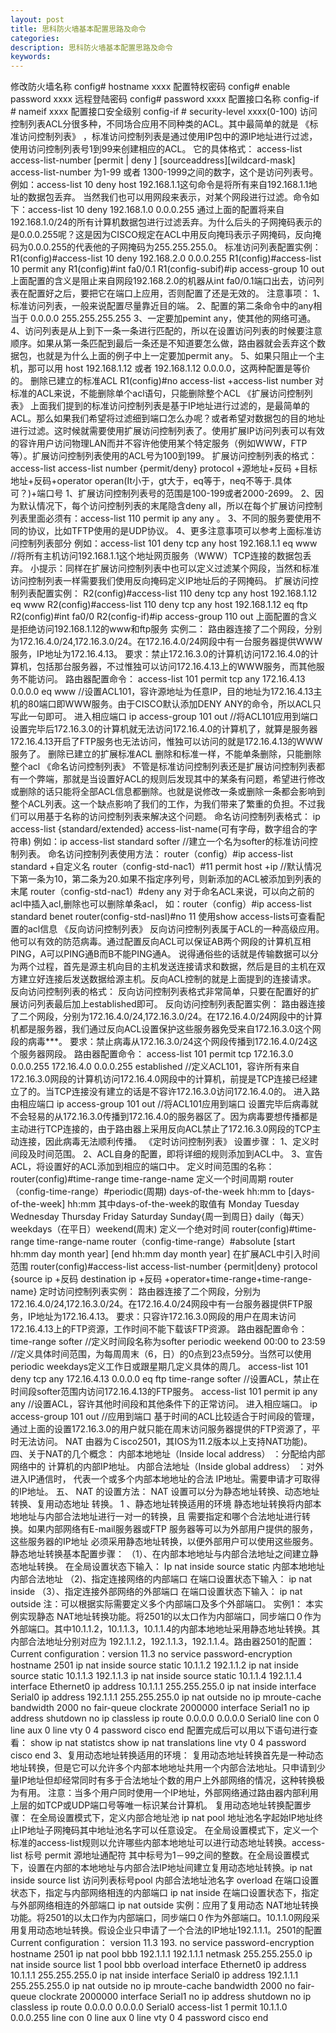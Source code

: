 ```yaml
---
layout: post
title: 思科防火墙基本配置思路及命令
categories:
description: 思科防火墙基本配置思路及命令
keywords:
---
```


修改防火墙名称
config# hostname xxxx
配置特权密码
config# enable password xxxx
远程登陆密码
config# password xxxx
配置接口名称
config-if # nameif xxxx
配置接口安全级别
config-if # security-level xxxx(0-100)
访问控制列表ACL分很多种，不同场合应用不同种类的ACL。其中最简单的就是
《标准访问控制列表》
，标准访问控制列表是通过使用IP包中的源IP地址进行过滤，使用访问控制列表号1到99来创建相应的ACL。
它的具体格式：
access-list access-list-number [permit | deny ] [sourceaddress][wildcard-mask]
access-list-number 为1-99 或者 1300-1999之间的数字，这个是访问列表号。
例如：access-list 10 deny host 192.168.1.1这句命令是将所有来自192.168.1.1地址的数据包丢弃。
当然我们也可以用网段来表示，对某个网段进行过滤。命令如下：access-list 10 deny 192.168.1.0 0.0.0.255
通过上面的配置将来自192.168.1.0/24的所有计算机数据包进行过滤丢弃。为什么后头的子网掩码表示的是0.0.0.255呢？这是因为CISCO规定在ACL中用反向掩玛表示子网掩码，反向掩码为0.0.0.255的代表他的子网掩码为255.255.255.0。
标准访问列表配置实例：
R1(config)#access-list 10 deny 192.168.2.0 0.0.0.255
R1(config)#access-list 10 permit any
R1(config)#int fa0/0.1
R1(config-subif)#ip access-group 10 out
上面配置的含义是阻止来自网段192.168.2.0的机器从int fa0/0.1端口出去，访问列表在配置好之后，要把它在端口上应用，否则配置了还是无效的。
    注意事项：
1、标准访问列表，一般来说配置尽量靠近目的端。
2、配置的第二条命令中的any相当于 0.0.0.0 255.255.255.255
3、一定要加pemint any，使其他的网络可通。
4、访问列表是从上到下一条一条进行匹配的，所以在设置访问列表的时候要注意顺序。如果从第一条匹配到最后一条还是不知道要怎么做，路由器就会丢弃这个数据包，也就是为什么上面的例子中上一定要加permit any。
5、如果只阻止一个主机，那可以用 host 192.168.1.12 或者 192.168.1.12 0.0.0.0，这两种配置是等价的。
删除已建立的标准ACL
R1(config)#no access-list +access-list number
对标准的ACL来说，不能删除单个acl语句，只能删除整个ACL
《扩展访问控制列表》
上面我们提到的标准访问控制列表是基于IP地址进行过滤的，是最简单的ACL。那么如果我们希望将过滤细到端口怎么办呢？或者希望对数据包的目的地址进行过滤。这时候就需要使用扩展访问控制列表了。使用扩展IP访问列表可以有效的容许用户访问物理LAN而并不容许他使用某个特定服务（例如WWW，FTP等）。扩展访问控制列表使用的ACL号为100到199。
扩展访问控制列表的格式：
access-list access-list number {permit/deny} protocol +源地址+反码 +目标地址+反码+operator operan(It小于，gt大于，eq等于，neq不等于.具体可？)+端口号
1、扩展访问控制列表号的范围是100-199或者2000-2699。
2、因为默认情况下，每个访问控制列表的末尾隐含deny all，所以在每个扩展访问控制列表里面必须有：access-list 110 permit ip any any 。
3、不同的服务要使用不同的协议，比如TFTP使用的是UDP协议。
4、更多注意事项可以参考上面标准访问控制列表部分
例如：access-list 101 deny tcp any host 192.168.1.1 eq www //将所有主机访问192.168.1.1这个地址网页服务（WWW）TCP连接的数据包丢弃。
小提示：同样在扩展访问控制列表中也可以定义过滤某个网段，当然和标准访问控制列表一样需要我们使用反向掩码定义IP地址后的子网掩码。
扩展访问控制列表配置实例：
R2(config)#access-list 110 deny tcp any host 192.168.1.12 eq www
R2(config)#access-list 110 deny tcp any host 192.168.1.12 eq ftp
R2(config)#int fa0/0
R2(config-if)#ip access-group 110 out
上面配置的含义是拒绝访问192.168.1.12的www和ftp服务
实例二：
路由器连接了二个网段，分别为172.16.4.0/24,172.16.3.0/24。在172.16.4.0/24网段中有一台服务器提供WWW服务，IP地址为172.16.4.13。
要求：禁止172.16.3.0的计算机访问172.16.4.0的计算机，包括那台服务器，不过惟独可以访问172.16.4.13上的WWW服务，而其他服务不能访问。
路由器配置命令：
access-list 101 permit tcp any 172.16.4.13 0.0.0.0 eq www //设置ACL101，容许源地址为任意IP，目的地址为172.16.4.13主机的80端口即WWW服务。由于CISCO默认添加DENY ANY的命令，所以ACL只写此一句即可。
进入相应端口
ip access-group 101 out //将ACL101应用到端口
设置完毕后172.16.3.0的计算机就无法访问172.16.4.0的计算机了，就算是服务器172.16.4.13开启了FTP服务也无法访问，惟独可以访问的就是172.16.4.13的WWW服务了。
删除已建立的扩展标准ACL
删除和标准一样，不能单条删除，只能删除整个acl
《命名访问控制列表》
不管是标准访问控制列表还是扩展访问控制列表都有一个弊端，那就是当设置好ACL的规则后发现其中的某条有问题，希望进行修改或删除的话只能将全部ACL信息都删除。也就是说修改一条或删除一条都会影响到整个ACL列表。这一个缺点影响了我们的工作，为我们带来了繁重的负担。不过我们可以用基于名称的访问控制列表来解决这个问题。
命名访问控制列表格式：
ip access-list {standard/extended} access-list-name(可有字母，数字组合的字符串)
例如：ip access-list standard softer //建立一个名为softer的标准访问控制列表。
命名访问控制列表使用方法：
router（config）#ip access-list standard +自定义名
router（config-std-nac1）#11 permit host +ip //默认情况下第一条为10，第二条为20.如果不指定序列号，则新添加的ACL被添加到列表的末尾
router（config-std-nac1）#deny any
对于命名ACL来说，可以向之前的acl中插入acl,删除也可以删除单条acl，
如：router（config）#ip access-list standard benet
router(config-std-nasl)#no 11
使用show access-lists可查看配置的acl信息
《反向访问控制列表》
反向访问控制列表属于ACL的一种高级应用。他可以有效的防范病毒。通过配置反向ACL可以保证AB两个网段的计算机互相PING，A可以PING通B而B不能PING通A。
说得通俗些的话就是传输数据可以分为两个过程，首先是源主机向目的主机发送连接请求和数据，然后是目的主机在双方建立好连接后发送数据给源主机。反向ACL控制的就是上面提到的连接请求。
反向访问控制列表的格式：
反向访问控制列表格式非常简单，只要在配置好的扩展访问列表最后加上established即可。
反向访问控制列表配置实例：
路由器连接了二个网段，分别为172.16.4.0/24,172.16.3.0/24。在172.16.4.0/24网段中的计算机都是服务器，我们通过反向ACL设置保护这些服务器免受来自172.16.3.0这个网段的病毒***。
要求：禁止病毒从172.16.3.0/24这个网段传播到172.16.4.0/24这个服务器网段。
路由器配置命令：
access-list 101 permit tcp 172.16.3.0 0.0.0.255 172.16.4.0 0.0.0.255 established //定义ACL101，容许所有来自172.16.3.0网段的计算机访问172.16.4.0网段中的计算机，前提是TCP连接已经建立了的。当TCP连接没有建立的话是不容许172.16.3.0访问172.16.4.0的。
进入路由相应端口
ip access-group 101 out //将ACL101应用到端口
设置完毕后病毒就不会轻易的从172.16.3.0传播到172.16.4.0的服务器区了。因为病毒要想传播都是主动进行TCP连接的，由于路由器上采用反向ACL禁止了172.16.3.0网段的TCP主动连接，因此病毒无法顺利传播。
《定时访问控制列表》
设置步骤：
1、定义时间段及时间范围。
2、ACL自身的配置，即将详细的规则添加到ACL中。
3、宣告ACL，将设置好的ACL添加到相应的端口中。
定义时间范围的名称：
router(config)#time-range time-range-name
定义一个时间周期
router（config-time-range）#periodic(周期) days-of-the-week hh:mm to [days-of-the-week] hh:mm
其中days-of-the-week的取值有
Monday Tuesday Wednesday Thursday Friday Saturday Sunday{周一到周日}
daily（每天）weekdays（在平日）weekend(周末)
定义一个绝对时间
router(config)#time-range time-range-name
router（config-time-range）#absolute [start hh:mm day month year] [end hh:mm day month year]
在扩展ACL中引入时间范围
router(config)#access-list access-list-number {permit|deny} protocol {source ip +反码 destination ip +反码 +operator+time-range+time-range-name}
定时访问控制列表实例：
路由器连接了二个网段，分别为172.16.4.0/24,172.16.3.0/24。在172.16.4.0/24网段中有一台服务器提供FTP服务，IP地址为172.16.4.13。
要求：只容许172.16.3.0网段的用户在周末访问172.16.4.13上的FTP资源，工作时间不能下载该FTP资源。
路由器配置命令：
time-range softer //定义时间段名称为softer
periodic weekend 00:00 to 23:59 //定义具体时间范围，为每周周末（6，日）的0点到23点59分。当然可以使用periodic weekdays定义工作日或跟星期几定义具体的周几。
access-list 101 deny tcp any 172.16.4.13 0.0.0.0 eq ftp time-range softer //设置ACL，禁止在时间段softer范围内访问172.16.4.13的FTP服务。
access-list 101 permit ip any any //设置ACL，容许其他时间段和其他条件下的正常访问。
进入相应端口。
ip access-group 101 out //应用到端口
基于时间的ACL比较适合于时间段的管理，通过上面的设置172.16.3.0的用户就只能在周末访问服务器提供的FTP资源了，平时无法访问。
NAT
由器为Ｃisco2501，其IOS为11.2版本以上支持NAT功能)。
四、关于NAT的几个概念：
内部本地地址（Inside local address）
：分配给内部网络中的
计算机的内部IP地址。
内部合法地址（Inside global address）
：对外进入IP通信时，
代表一个或多个内部本地地址的合法
IP地址。需要申请才可取得的IP地址。
五、
NAT
的设置方法：
NAT
设置可以分为静态地址转换、动态地址转换、复用动态地址
转换。
1
、静态地址转换适用的环境
静态地址转换将内部本地地址与内部合法地址进行一对一的转换，且
需要指定和哪个合法地址进行转换。如果内部网络有E-mail服务器或FTP
服务器等可以为外部用户提供的服务，这些服务器的IP地址
必须采用静态地址转换，以便外部用户可以使用这些服务。
静态地址转换基本配置步骤：
（1）、在内部本地地址与内部合法地址之间建立静态地址转换。
在全局设置状态下输入：
Ip nat inside source static
内部本地地址内部合法地址
（2)、指定连接网络的内部端口
在端口设置状态下输入：
ip nat inside
（3）、指定连接外部网络的外部端口
在端口设置状态下输入：
ip nat outside
注：可以根据实际需要定义多个内部端口及多个外部端口。
实例1：
本实例实现静态
NAT地址转换功能。将2501的以太口作为内部端口，同步端口０作为外部端口。其中10.1.1.2，10.1.1.3，10.1.1.4的内部本地地址采用静态地址转换。其内部合法地址分别对应为
192.1.1.2，192.1.1.3，192.1.1.4。路由器2501的配置：Current configuration：version 11.3
no service password-encryption
hostname 2501
ip nat inside source static 10.1.1.2 192.1.1.2
ip nat inside source static 10.1.1.3 192.1.1.3
ip nat inside source static 10.1.1.4 192.1.1.4
interface Ethernet0
ip address 10.1.1.1 255.255.255.0
ip nat inside
interface Serial0
ip address 192.1.1.1 255.255.255.0
ip nat outside
no ip mroute-cache
bandwidth 2000
no fair-queue
clockrate 2000000
interface Serial1
no ip address
shutdown
no ip classless
ip route 0.0.0.0 0.0.0.0 Serial0
line con 0
line aux 0
line vty 0 4
password cisco
end
配置完成后可以用以下语句进行查看：
show ip nat statistcs
show ip nat translations
line vty 0 4 password cisco end
3、复用动态地址转换适用的环境：
复用动态地址转换首先是一种动态地址转换，但是它可以允许多个内部本地地址共用一个内部合法地址。只申请到少量IP地址但却经常同时有多于合法地址个数的用户上外部网络的情况，这种转换极为有用。
注意：当多个用户同时使用一个IP地址，外部网络通过路由器内部利用上层的如TCP或UDP端口号等唯一标识某台计算机。
复用动态地址转换配置步骤：
在全局设置模式下，定义内部合地址池
ip nat pool
地址池名字起始IP地址终止IP地址子网掩码其中地址池名字可以任意设定。
在全局设置模式下，定义一个标准的access-list规则以允许哪些内部本地地址可以进行动态地址转换。access-list 标号 permit 源地址通配符
其中标号为1－99之间的整数。在全局设置模式下，设置在内部的本地地址与内部合法IP地址间建立复用动态地址转换。ip nat inside source list 访问列表标号pool 内部合法地址池名字 overload 在端口设置状态下，指定与内部网络相连的内部端口
ip nat inside
在端口设置状态下，指定与外部网络相连的外部端口
ip nat outside
实例：应用了复用动态
NAT地址转换功能。将2501的以太口作为内部端口，同步端口０作为外部端口。10.1.1.0网段采用复用动态地址转换。假设企业只申请了一个合法的IP地址192.1.1.1。2501的配置Current configuration：
version 11.3 193.
no service password-encryption
hostname 2501
ip nat pool bbb 192.1.1.1 192.1.1.1 netmask 255.255.255.0
ip nat inside source list 1 pool bbb overload
interface Ethernet0
ip address 10.1.1.1 255.255.255.0
ip nat inside
interface Serial0
ip address 192.1.1.1 255.255.255.0
ip nat outside
no ip mroute-cache
bandwidth 2000
no fair-queue
clockrate 2000000
interface Serial1
no ip address
shutdown
no ip classless
ip route 0.0.0.0 0.0.0.0 Serial0
access-list 1 permit 10.1.1.0 0.0.0.255
line con 0
line aux 0
line vty 0 4
password cisco
end 
